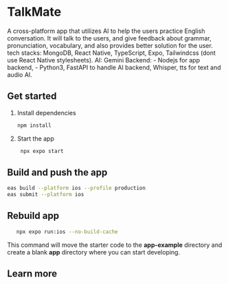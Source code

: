 # TalkMate

A cross-platform app that utilizes AI to help the users practice English conversation. It will talk to the users, and give feedback about grammar, pronunciation, vocabulary, and also provides better solution for the user. tech stacks: MongoDB, React Native, TypeScript, Expo, Tailwindcss (dont use React Native stylesheets). AI: Gemini Backend: - Nodejs for app backend, - Python3, FastAPI to handle AI backend, Whisper, tts for text and audio AI.

## Get started

1. Install dependencies

   ```bash
   npm install
   ```

2. Start the app

   ```bash
    npx expo start
   ```

## Build and push the app

```bash
eas build --platform ios --profile production
eas submit --platform ios  
```

## Rebuild app
```bash
   npx expo run:ios --no-build-cache
```

This command will move the starter code to the **app-example** directory and create a blank **app** directory where you can start developing.

## Learn more
